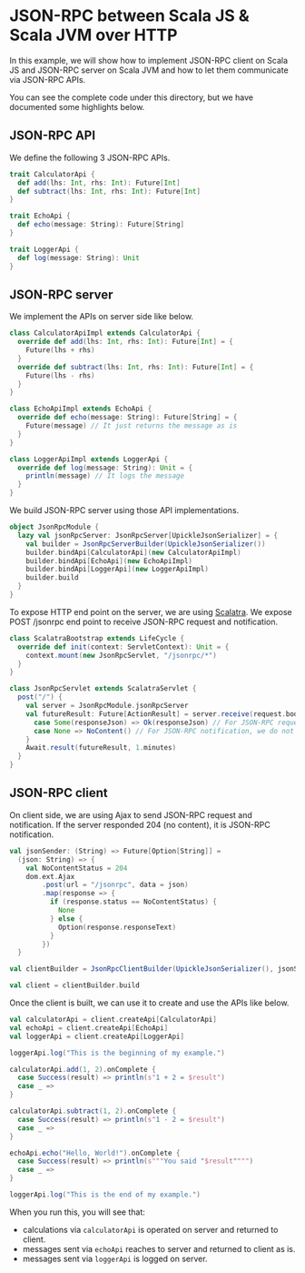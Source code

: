 # JSON-RPC between Scala JS & Scala JVM over HTTP

In this example, we will show how to implement JSON-RPC client on Scala JS and JSON-RPC server on Scala JVM and how to let them communicate via JSON-RPC APIs.

You can see the complete code under this directory, but we have documented some highlights below.

## JSON-RPC API

We define the following 3 JSON-RPC APIs.

```scala
trait CalculatorApi {
  def add(lhs: Int, rhs: Int): Future[Int]
  def subtract(lhs: Int, rhs: Int): Future[Int]
}

trait EchoApi {
  def echo(message: String): Future[String]
}

trait LoggerApi {
  def log(message: String): Unit
}
```

## JSON-RPC server

We implement the APIs on server side like below.

```scala
class CalculatorApiImpl extends CalculatorApi {
  override def add(lhs: Int, rhs: Int): Future[Int] = {
    Future(lhs + rhs)
  }
  override def subtract(lhs: Int, rhs: Int): Future[Int] = {
    Future(lhs - rhs)
  }
}

class EchoApiImpl extends EchoApi {
  override def echo(message: String): Future[String] = {
    Future(message) // It just returns the message as is
  }
}

class LoggerApiImpl extends LoggerApi {
  override def log(message: String): Unit = {
    println(message) // It logs the message
  }
}
```

We build JSON-RPC server using those API implementations.

```scala
object JsonRpcModule {
  lazy val jsonRpcServer: JsonRpcServer[UpickleJsonSerializer] = {
    val builder = JsonRpcServerBuilder(UpickleJsonSerializer())
    builder.bindApi[CalculatorApi](new CalculatorApiImpl)
    builder.bindApi[EchoApi](new EchoApiImpl)
    builder.bindApi[LoggerApi](new LoggerApiImpl)
    builder.build
  }
}
```

To expose HTTP end point on the server, we are using [Scalatra](http://www.scalatra.org). We expose POST /jsonrpc end point to receive JSON-RPC request and notification.

```scala
class ScalatraBootstrap extends LifeCycle {
  override def init(context: ServletContext): Unit = {
    context.mount(new JsonRpcServlet, "/jsonrpc/*")
  }
}

class JsonRpcServlet extends ScalatraServlet {
  post("/") {
    val server = JsonRpcModule.jsonRpcServer
    val futureResult: Future[ActionResult] = server.receive(request.body).map {
      case Some(responseJson) => Ok(responseJson) // For JSON-RPC request, we return response.
      case None => NoContent() // For JSON-RPC notification, we do not return response.
    }
    Await.result(futureResult, 1.minutes)
  }
}
```

## JSON-RPC client

On client side, we are using Ajax to send JSON-RPC request and notification. If the server responded 204 (no content), it is JSON-RPC notification.

```scala
val jsonSender: (String) => Future[Option[String]] =
  (json: String) => {
    val NoContentStatus = 204
    dom.ext.Ajax
        .post(url = "/jsonrpc", data = json)
        .map(response => {
          if (response.status == NoContentStatus) {
            None
          } else {
            Option(response.responseText)
          }
        })
  }

val clientBuilder = JsonRpcClientBuilder(UpickleJsonSerializer(), jsonSender)

val client = clientBuilder.build
```

Once the client is built, we can use it to create and use the APIs like below.

```scala
val calculatorApi = client.createApi[CalculatorApi]
val echoApi = client.createApi[EchoApi]
val loggerApi = client.createApi[LoggerApi]

loggerApi.log("This is the beginning of my example.")

calculatorApi.add(1, 2).onComplete {
  case Success(result) => println(s"1 + 2 = $result")
  case _ =>
}

calculatorApi.subtract(1, 2).onComplete {
  case Success(result) => println(s"1 - 2 = $result")
  case _ =>
}

echoApi.echo("Hello, World!").onComplete {
  case Success(result) => println(s"""You said "$result"""")
  case _ =>
}

loggerApi.log("This is the end of my example.")
```

When you run this, you will see that:

- calculations via ```calculatorApi``` is operated on server and returned to client.
- messages sent via ```echoApi``` reaches to server and returned to client as is.
- messages sent via ```loggerApi``` is logged on server.
